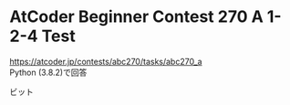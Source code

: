 # AtCoder Beginner Contest 270 A 1-2-4 Test  
https://atcoder.jp/contests/abc270/tasks/abc270_a  
Python (3.8.2)で回答  

ビット
